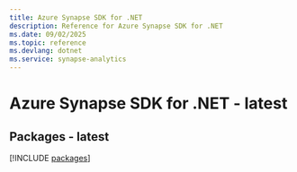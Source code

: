 ```yaml
---
title: Azure Synapse SDK for .NET
description: Reference for Azure Synapse SDK for .NET
ms.date: 09/02/2025
ms.topic: reference
ms.devlang: dotnet
ms.service: synapse-analytics
---
```

# Azure Synapse SDK for .NET - latest
## Packages - latest
[!INCLUDE [packages](synapse-index.md)]